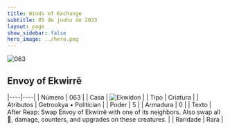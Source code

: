 ```yaml
---
title: Winds of Exchange
subtitle: 05 de junho de 2023
layout: page
show_sidebar: false
hero_image: ../hero.png
---
```


![063](https://mastervault-storage-prod.s3.amazonaws.com/media/card_front/en/600_063_1e6db97c0fc9_en.png)


## Envoy of Ekwirrĕ

|----|----|
| Número | 063 |
| Casa | ![Ekwidon](https://archonarcana.com/images/thumb/3/31/Ekwidon.png/25px-Ekwidon.png "Ekwidon") |
| Tipo | Criatura |
| Atributos | Getrookya • Politician |
| Poder | 5 |
| Armadura | 0 |
| Texto | After Reap: Swap Envoy of Ekwirrĕ with one of its neighbors. Also swap all , damage, counters, and upgrades on these creatures.  |
| Raridade | Rara |
